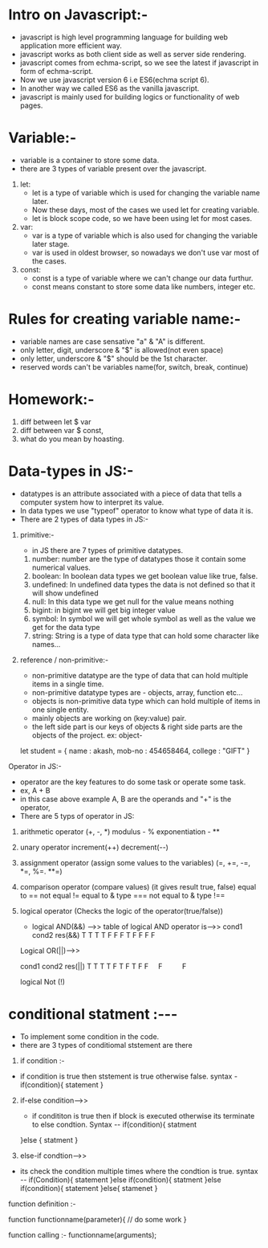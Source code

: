 # Intro on Javascript:-

- javascript is high level programming language for building web application more efficient way.
- javascript works as both client side as well as server side rendering.
- javascript comes from echma-script, so we see the latest if javascript in form of echma-script.
- Now we use javascript version 6 i.e ES6(echma script 6).
- In another way we called ES6 as the vanilla javascript.
- javascript is mainly used for building logics or functionality of web pages.

# Variable:-

- variable is a container to store some data.
- there are 3 types of variable present over the javascript.

1. let: 
    - let is a type of variable which is used for changing the variable name later.
    - Now these days, most of the cases we used let for creating variable.
    - let is block scope code, so we have been using let for most cases.
2. var:
    - var is a type of variable which is also used for changing the variable later stage.
    - var is used in oldest browser, so nowadays we don't use var most of the cases.
3. const:
    - const is a type of variable where we can't change our data furthur.
    - const means constant to store some data like numbers, integer etc.

# Rules for creating variable name:-

- variable names are case sensative "a" & "A" is different.
- only letter, digit, underscore & "$" is allowed(not even space)
- only letter, underscore & "$" should be the 1st character.
- reserved words can't be variables name(for, switch, break, continue)


# Homework:-

1. diff between let $ var
2. diff between var $ const,
3. what do you mean by hoasting.

# Data-types in JS:-

- datatypes is an attribute associated with a piece of data that tells a computer system how to interpret its value.
- In data types we use "typeof" operator to know what type of data it is.
- There are 2 types of data types in JS:-

1. primitive:-
    - in JS there are 7 types of primitive datatypes.
    1. number: number are the type of datatypes those it contain some numerical values.
    2. boolean: In boolean data types we get boolean value like true, false.
    3. undefined: In undefined data types the data is not defined so that it will show undefined
    4. null: In this data type we get null for the value means nothing
    5. bigint: in bigint we will get big integer value
    6. symbol: In symbol we will get whole symbol as well as the value we get for the data type
    7. string: String is a type of data type that can hold some character like names...

2. reference / non-primitive:-
    - non-primitive datatype are the type of data that can hold multiple items in a single time.
    - non-primitive datatype types are - objects, array, function etc...
    - objects is non-primitive data type which can hold multiple of items in one single entity.
    - mainly objects are working on (key:value) pair.
    - the left side part is our keys of objects & right side parts are the objects of the project.
    ex: object-

    let student = {
        name : akash,
        mob-no : 454658464,
        college : "GIFT"
    }

Operator in JS:-
- operator are the key features to do some task or operate some task.
- ex, A + B
- in this case above example A, B are the operands and "+" is the operator,
- There are 5 typs of operator in JS:
1. arithmetic operator
    (+, -, *)
    modulus - %
    exponentiation - **

2. unary operator
    increment(++)
    decrement(--)

3. assignment operator
    (assign some values to the variables)
    (=, +=, -=, *=, %=. **=)

4. comparison operator
    (compare values)
    (it gives result true, false)
    equal to ==
    not equal !=
    equal to & type ===
    not equal to & type !==

5. logical operator
   (Checks the logic of the operator(true/false))

   * logical AND(&&)  -->> table of logical AND operator is-->>
   cond1   cond2   res(&&)
   T        T       T
   T        F       F
   F        T       F
   F        F       F

   Logical OR(||)-->>

   cond1     cond2     res(||)
   T           T          T
   T           F          T
   F           T          F
   F           F          F

   logical Not (!)

# conditional statment :---

- To implement some condition in the code.
- there are 3 types of conditiomal ststement are there

1. if condition :-

- if condition is true then ststement is true otherwise false.
syntax -
 if(condition){
    statement
 }

 2. if-else condition-->>
    - if condititon is true then if block is executed otherwise its terminate to else condtion.
    Syntax --
    if(condition){
         statment
    
    }else {
        statment
    }

3. else-if condtion-->>
  - its check the condition multiple times where the condtion is true.
  syntax --
  if(Condition){
    statement
  }else if(condition){
    statment
  }else if(condition){
    statement
  }else{
    stamenet
  }









function definition :-

 function functionname(parameter){
    // do some work
 }

 function calling :- functionname(arguments);
